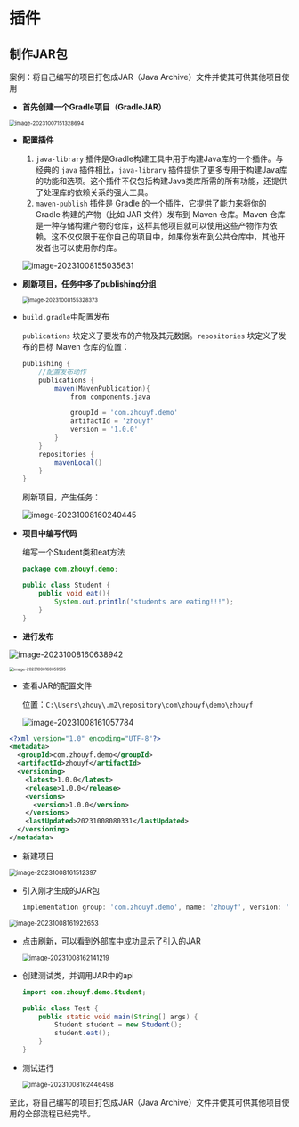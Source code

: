 # 插件

## 制作JAR包

案例：将自己编写的项目打包成JAR（Java Archive）文件并使其可供其他项目使用

- **首先创建一个Gradle项目（GradleJAR）**

<img src="assets/image-20231007151328694.png" alt="image-20231007151328694" style="zoom:67%;" />

- **配置插件**

  1. `java-library` 插件是Gradle构建工具中用于构建Java库的一个插件。与经典的 `java` 插件相比，`java-library` 插件提供了更多专用于构建Java库的功能和选项。这个插件不仅包括构建Java类库所需的所有功能，还提供了处理库的依赖关系的强大工具。
  2. `maven-publish` 插件是 Gradle 的一个插件，它提供了能力来将你的 Gradle 构建的产物（比如 JAR 文件）发布到 Maven 仓库。Maven 仓库是一种存储构建产物的仓库，这样其他项目就可以使用这些产物作为依赖。这不仅仅限于在你自己的项目中，如果你发布到公共仓库中，其他开发者也可以使用你的库。

  ![image-20231008155035631](assets/image-20231008155035631.png)

- **刷新项目，任务中多了publishing分组**

  <img src="assets/image-20231008155328373.png" alt="image-20231008155328373" style="zoom: 67%;" />

- `build.gradle`中配置发布

  `publications` 块定义了要发布的产物及其元数据。`repositories` 块定义了发布的目标 Maven 仓库的位置：

  ```groovy
  publishing {
      //配置发布动作
      publications {
          maven(MavenPublication){
              from components.java
  
              groupId = 'com.zhouyf.demo'
              artifactId = 'zhouyf'
              version = '1.0.0'
          }
      }
      repositories {
          mavenLocal()
      }
  }
  ```

  刷新项目，产生任务：

  ![image-20231008160240445](assets/image-20231008160240445.png)

- **项目中编写代码**

  编写一个Student类和eat方法

  ```java
  package com.zhouyf.demo;
  
  public class Student {
      public void eat(){
          System.out.println("students are eating!!!");
      }
  }
  ```

- **进行发布**

![image-20231008160638942](assets/image-20231008160638942.png)

<img src="assets/image-20231008160859595.png" alt="image-20231008160859595" style="zoom: 50%;" />

- 查看JAR的配置文件

  位置：`C:\Users\zhouy\.m2\repository\com\zhouyf\demo\zhouyf`

  ![image-20231008161057784](assets/image-20231008161057784.png)

```xml
<?xml version="1.0" encoding="UTF-8"?>
<metadata>
  <groupId>com.zhouyf.demo</groupId>
  <artifactId>zhouyf</artifactId>
  <versioning>
    <latest>1.0.0</latest>
    <release>1.0.0</release>
    <versions>
      <version>1.0.0</version>
    </versions>
    <lastUpdated>20231008080331</lastUpdated>
  </versioning>
</metadata>
```

- 新建项目

<img src="assets/image-20231008161512397.png" alt="image-20231008161512397" style="zoom: 80%;" />

- 引入刚才生成的JAR包

  ```groovy
  implementation group: 'com.zhouyf.demo', name: 'zhouyf', version: '1.0.0' //与配置文件中的信息对应
  ```

<img src="assets/image-20231008161922653.png" alt="image-20231008161922653" style="zoom: 80%;" />

- 点击刷新，可以看到外部库中成功显示了引入的JAR

  <img src="assets/image-20231008162141219.png" alt="image-20231008162141219" style="zoom: 80%;" />

- 创建测试类，并调用JAR中的api

  ```java
  import com.zhouyf.demo.Student;
  
  public class Test {
      public static void main(String[] args) {
          Student student = new Student();
          student.eat();
      }
  }
  ```

- 测试运行

  <img src="assets/image-20231008162446498.png" alt="image-20231008162446498" style="zoom: 80%;" />

至此，将自己编写的项目打包成JAR（Java Archive）文件并使其可供其他项目使用的全部流程已经完毕。
